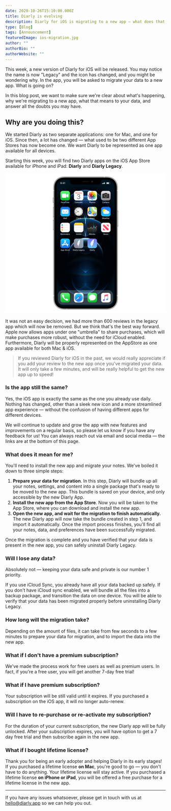 ```yaml
---
date: 2020-10-26T15:10:00.000Z
title: Diarly is evolving
description: Diarly for iOS is migrating to a new app — what does that mean for you? Here, we want to be as clear as possible to make the process easier and answer your questions.
type: [Blog]
tags: [Announcement]
featuredImage: ios-migration.jpg
author: ""
authorBio: ""
authorWebsite: ""
---
```


This week, a new version of Diarly for iOS will be released. You may notice the name is now "Legacy" and the icon has changed, and you might be wondering why. In the app, you will be asked to migrate your data to a new app. What is going on?

In this blog post, we want to make sure we're clear about what's happening, why we're migrating to a new app, what that means to your data, and answer all the doubts you may have.

## Why are you doing this?

We started Diarly as two separate applications: one for Mac, and one for iOS. Since then, a lot has changed — what used to be two different App Stores has now become one. We want Diarly to be represented as one app available for all devices.

Starting this week, you will find two Diarly apps on the iOS App Store available for iPhone and iPad: **Diarly** and **Diarly Legacy**.

![Diarly & Diarly Legacy icons](./ios-migration.png)

It was not an easy decision, we had more than 600 reviews in the legacy app which will now be removed. But we think that's the best way forward. Apple now allows apps under one "umbrella" to share purchases, which will make purchases more robust, without the need for iCloud enabled. Furthermore, Diarly will be properly represented on the AppStore as one app available for both Mac & iOS.

> If you reviewed Diarly for iOS in the past, we would really appreciate if you add your review to the new app once you've migrated your data. It will only take a few minutes, and will be really helpful to get the new app up to speed!

### Is the app still the same?

Yes, the iOS app is exactly the same as the one you already use daily. Nothing has changed, other than a sleek new icon and a more streamlined app experience — without the confusion of having different apps for different devices.

We will continue to update and grow the app with new features and improvements on a regular basis, so please let us know if you have any feedback for us! You can always reach out via email and social media — the links are at the bottom of this page.

### What does it mean for me?

You'll need to install the new app and migrate your notes. We've boiled it down to three simple steps:

1. **Prepare your data for migration**. In this step, Diarly will bundle up all your notes, settings, and content into a single package that's ready to be moved to the new app. This bundle is saved on your device, and only accessible by the new Diarly App.
2. **Install the new app from the App Store**. Now you will be taken to the App Store, where you can download and install the new app.
3. **Open the new app, and wait for the migration to finish automatically.** The new Diarly app will now take the bundle created in step 1, and import it automatically. Once the import process finishes, you'll find all your notes, data, and preferences have been successfully migrated.

Once the migration is complete and you have verified that your data is present in the new app, you can safely uninstall Diarly Legacy.

### Will I lose any data?

Absolutely not — keeping your data safe and private is our number 1 priority.

If you use iCloud Sync, you already have all your data backed up safely. If you don't have iCloud sync enabled, we will bundle all the files into a backup package, and transition the data on one device. You will be able to verify that your data has been migrated properly before uninstalling Diarly Legacy.

### How long will the migration take?

Depending on the amount of files, it can take from few seconds to a few minutes to prepare your data for migration, and to import the data into the new app.

### What if I don't have a premium subscription?

We've made the process work for free users as well as premium users. In fact, if you're a free user, you will get another 7-day free trial!

### What if I have premium subscription?

Your subscription will be still valid until it expires. If you purchased a subscription on the iOS app, it will no longer auto-renew.

### Will I have to re-purchase or re-activate my subscription?

For the duration of your current subscription, the new Diarly app will be fully unlocked. After your subscription expires, you will have option to get a 7 day free trial and then subscribe again in the new app.

### What if I bought lifetime license?

Thank you for being an early adopter and helping Diarly in its early stages! If you purchased a lifetime license **on Mac**, you're good to go — you don't have to do anything. Your lifetime license will stay active. If you purchased a lifetime license **on iPhone or iPad**, you will be offered a free purchase for a lifetime license in the new app.

---

If you have any issues whatsoever, please get in touch with us at [hello@diarly.app](mailto:hello@diarly.app) so we can help you out.
